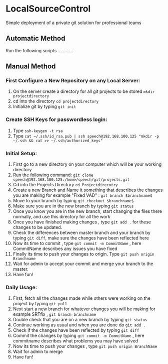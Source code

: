 # LocalSourceControl
Simple deployment of a private git solution for professional teams

## Automatic Method 

Run the following scripts ............

## Manual Method 

### First Configure a New Repository on any Local Server:

1) On the server create a directory for all git projects to be stored `mkdir projectdirectory`
2) cd into the directory `cd projectdirectory`
3) Initialize git by typing `git init`



### Create SSH Keys for passwordless login:

1) Type `ssh-keygen -t rsa`
2) Type `cat ~/.ssh/id_rsa.pub | ssh speech@192.168.100.125 "mkdir -p ~/.ssh && cat >> ~/.ssh/authorized_keys"`

### Initial Setup:

1) First go to a new directory on your computer which will be your working directory
2) Run the following command: `git clone speech@192.168.100.125:/home/speech/git/projects.git`
3) Cd into the Projects Directory `cd Projectdirecotry`
4) Create a new Branch and Name it something that describes the changes you are making for example "Fixed VAD" : `git branch $branchname$`
5) Move to your branch by typing `git checkout $branchname$`
6) Make sure you are in the new branch by typing `git status`
7) Once you know you are in the new branch, start changing the files there normally, and use this directory for all the work
8) Once you have finished making changes , type `git add .` for these changes to be updated.
9) Check the differences between master branch and your branch by typing `git diff`, make sure the changes have been reflected here
10) Now its time to commit , type `git commit -m CommitName` , here CommitName describes any issues you have fixed
11) Finally its time to push your changes to origin. Type `git push origin Branchname`
12) Wait for admin to accept your commit and merge your branch to the master.
13) Have fun!

### Daily Usage:

1) First, fetch all the changes made while others were working on the project by typing `git pull`
2) Next start a new branch for whatever changes you will be making for example SRTfix , `git branch branchname`
3) Double check that you are on a new branch by typing `git status`
4) Continue working as usual and when you are done do `git add .`
5) Check if the changes have been reflected by typing `git diff`
6) Commit the changes by typing `git commit -m CommitName` , here commitname describes what problems you may have solved
7) Now its time to push your changes , type `git push origin BranchName`
8) Wait for admin to merge
9) Have fun!
